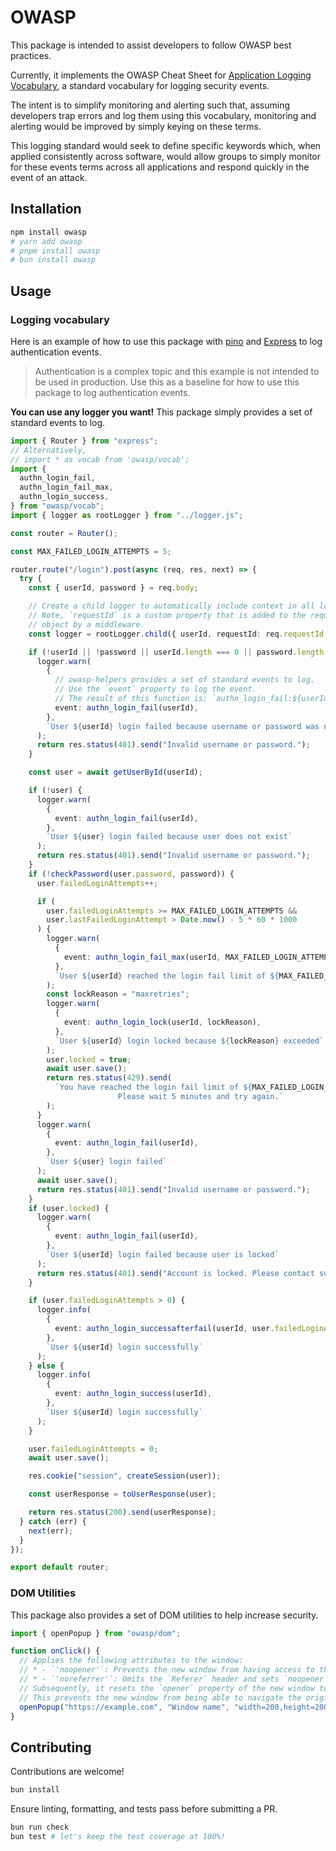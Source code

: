 # OWASP

This package is intended to assist developers to follow OWASP best practices.

Currently, it implements the OWASP Cheat Sheet for [Application Logging Vocabulary](https://cheatsheetseries.owasp.org/cheatsheets/Logging_Vocabulary_Cheat_Sheet.html#input-validation-input), a standard vocabulary for logging security events.

The intent is to simplify monitoring and alerting such that, assuming developers trap errors and log them using this vocabulary, monitoring and alerting would be improved by simply keying on these terms.

This logging standard would seek to define specific keywords which, when applied consistently across software, would allow groups to simply monitor for these events terms across all applications and respond quickly in the event of an attack.

## Installation

```bash
npm install owasp
# yarn add owasp
# pnpm install owasp
# bun install owasp
```

## Usage

### Logging vocabulary

Here is an example of how to use this package with [pino](https://github.com/pinojs/pino)
and [Express](https://github.com/expressjs/express) to log authentication events.

> Authentication is a complex topic and this example is not intended to be used in production.
> Use this as a baseline for how to use this package to log authentication events.

**You can use any logger you want!** This package simply provides a set of standard events to log.

```ts
import { Router } from "express";
// Alternatively,
// import * as vocab from 'owasp/vocab';
import {
  authn_login_fail,
  authn_login_fail_max,
  authn_login_success,
} from "owasp/vocab";
import { logger as rootLogger } from "../logger.js";

const router = Router();

const MAX_FAILED_LOGIN_ATTEMPTS = 5;

router.route("/login").post(async (req, res, next) => {
  try {
    const { userId, password } = req.body;

    // Create a child logger to automatically include context in all logs
    // Note, `requestId` is a custom property that is added to the request
    // object by a middleware.
    const logger = rootLogger.child({ userId, requestId: req.requestId });

    if (!userId || !password || userId.length === 0 || password.length === 0) {
      logger.warn(
        {
          // owasp-helpers provides a set of standard events to log.
          // Use the `event` property to log the event.
          // The result of this function is: `authn_login_fail:${userId}`
          event: authn_login_fail(userId),
        },
        `User ${userId} login failed because username or password was not provided`
      );
      return res.status(401).send("Invalid username or password.");
    }

    const user = await getUserById(userId);

    if (!user) {
      logger.warn(
        {
          event: authn_login_fail(userId),
        },
        `User ${user} login failed because user does not exist`
      );
      return res.status(401).send("Invalid username or password.");
    }
    if (!checkPassword(user.password, password)) {
      user.failedLoginAttempts++;

      if (
        user.failedLoginAttempts >= MAX_FAILED_LOGIN_ATTEMPTS &&
        user.lastFailedLoginAttempt > Date.now() - 5 * 60 * 1000
      ) {
        logger.warn(
          {
            event: authn_login_fail_max(userId, MAX_FAILED_LOGIN_ATTEMPTS),
          },
          `User ${userId} reached the login fail limit of ${MAX_FAILED_LOGIN_ATTEMPTS}`
        );
        const lockReason = "maxretries";
        logger.warn(
          {
            event: authn_login_lock(userId, lockReason),
          },
          `User ${userId} login locked because ${lockReason} exceeded`
        );
        user.locked = true;
        await user.save();
        return res.status(429).send(
          `You have reached the login fail limit of ${MAX_FAILED_LOGIN_ATTEMPTS} attempts.\
                        Please wait 5 minutes and try again.`
        );
      }
      logger.warn(
        {
          event: authn_login_fail(userId),
        },
        `User ${user} login failed`
      );
      await user.save();
      return res.status(401).send("Invalid username or password.");
    }
    if (user.locked) {
      logger.warn(
        {
          event: authn_login_fail(userId),
        },
        `User ${userId} login failed because user is locked`
      );
      return res.status(401).send("Account is locked. Please contact support.");
    }

    if (user.failedLoginAttempts > 0) {
      logger.info(
        {
          event: authn_login_successafterfail(userId, user.failedLoginAttempts),
        },
        `User ${userId} login successfully`
      );
    } else {
      logger.info(
        {
          event: authn_login_success(userId),
        },
        `User ${userId} login successfully`
      );
    }

    user.failedLoginAttempts = 0;
    await user.save();

    res.cookie("session", createSession(user));

    const userResponse = toUserResponse(user);

    return res.status(200).send(userResponse);
  } catch (err) {
    next(err);
  }
});

export default router;
```

### DOM Utilities

This package also provides a set of DOM utilities to help increase security.

```ts
import { openPopup } from "owasp/dom";

function onClick() {
  // Applies the following attributes to the window:
  // * - `'noopener'`: Prevents the new window from having access to the originating window via `Window.opener`.
  // * - `'noreferrer'`: Omits the `Referer` header and sets `noopener` to true.
  // Subsequently, it resets the `opener` property of the new window to `null`.
  // This prevents the new window from being able to navigate the originating window.
  openPopup("https://example.com", "Window name", "width=200,height=200");
}
```

## Contributing

Contributions are welcome!

```bash
bun install
```

Ensure linting, formatting, and tests pass before submitting a PR.

```bash
bun run check
bun test # let's keep the test coverage at 100%!
```
